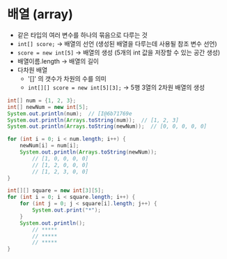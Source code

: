 # 배열 (array)

- 같은 타입의 여러 변수를 하나의 묶음으로 다루는 것
- `int[] score;`  → 배열의 선언 (생성된 배열을 다루는데 사용될 참조 변수 선언)
- `score = new int[5]`  → 배열의 생성 (5개의 int 값을 저장할 수 있는 공간 생성)
- 배열이름.length → 배열의 길이
- 다차원 배열
    - '[]' 의 갯수가 차원의 수를 의미
    - `int[][] score = new int[5][3];`  → 5행 3열의 2차원 배열의 생성

```java
int[] num = {1, 2, 3};
int[] newNum = new int[5];
System.out.println(num);  // [I@6b71769e
System.out.println(Arrays.toString(num));  // [1, 2, 3]
System.out.println(Arrays.toString(newNum));  // [0, 0, 0, 0, 0]

for (int i = 0; i < num.length; i++) {
    newNum[i] = num[i];
    System.out.println(Arrays.toString(newNum));
        // [1, 0, 0, 0, 0]
        // [1, 2, 0, 0, 0]
        // [1, 2, 3, 0, 0]
}

int[][] square = new int[3][5];
for (int i = 0; i < square.length; i++) {
    for (int j = 0; j < square[i].length; j++) {
        System.out.print("*");
    }
    System.out.println();
        // *****
        // *****
        // *****
}
```
